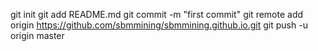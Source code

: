 git init
git add README.md
git commit -m "first commit"
git remote add origin https://github.com/sbmmining/sbmmining.github.io.git
git push -u origin master
